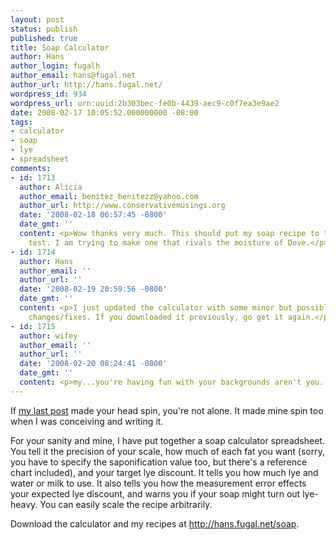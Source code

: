 ```yaml
---
layout: post
status: publish
published: true
title: Soap Calculator
author: Hans
author_login: fugalh
author_email: hans@fugal.net
author_url: http://hans.fugal.net/
wordpress_id: 934
wordpress_url: urn:uuid:2b303bec-fe0b-4439-aec9-c0f7ea3e9ae2
date: 2008-02-17 10:05:52.000000000 -08:00
tags:
- calculator
- soap
- lye
- spreadsheet
comments:
- id: 1713
  author: Alicia
  author_email: benitez_benitezz@yahoo.com
  author_url: http://www.conservativemusings.org
  date: '2008-02-18 06:57:45 -0800'
  date_gmt: ''
  content: <p>Wow thanks very much. This should put my soap recipe to the accuracy
    test. I am trying to make one that rivals the moisture of Dove.</p>
- id: 1714
  author: Hans
  author_email: ''
  author_url: ''
  date: '2008-02-19 20:59:56 -0800'
  date_gmt: ''
  content: <p>I just updated the calculator with some minor but possibly important
    changes/fixes. If you downloaded it previously, go get it again.</p>
- id: 1715
  author: wifey
  author_email: ''
  author_url: ''
  date: '2008-02-20 08:24:41 -0800'
  date_gmt: ''
  content: <p>my...you're having fun with your backgrounds aren't you..mwa!</p>
---
```

<p>If <a href="http://hans.fugal.net/blog/2008/02/16/measurement-error-in-soapmaking.html">my last post</a> made your head spin, you're not alone. It made mine spin too when I was conceiving and writing it.</p>

<p>For your sanity and mine, I have put together a soap calculator spreadsheet. You tell it the precision of your scale, how much of each fat you want (sorry, you have to specify the saponification value too, but there's a reference chart included), and your target lye discount. It tells you how much lye and water or milk to use. It also tells you how the measurement error effects your expected lye discount, and warns you if your soap might turn out lye-heavy. You can easily scale the recipe arbitrarily.</p>

<p>Download the calculator and my recipes at <a href="http://hans.fugal.net/soap">http://hans.fugal.net/soap</a>.</p>
